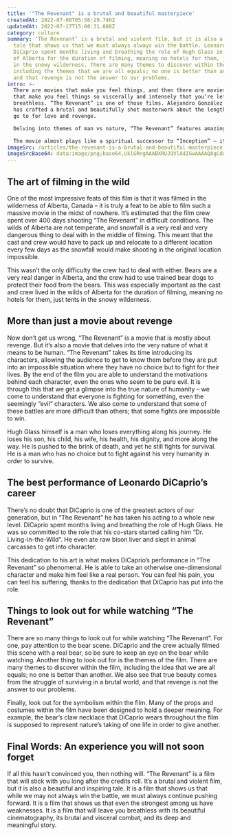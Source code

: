 ```yaml
---
title: '"The Revenant" is a brutal and beautiful masterpiece'
createdAt: 2022-07-08T05:56:29.740Z
updatedAt: 2022-07-17T15:00:31.880Z
category: culture
summary: ‘The Revenant’ is a brutal and violent film, but it is also a beautiful
  tale that shows us that we must always always win the battle. Leonardo
  DiCaprio spent months living and breathing the role of Hugh Glass in the wilds
  of Alberta for the duration of filming, meaning no hotels for them, just tents
  in the snowy wilderness. There are many themes to discover within the film,
  including the themes that we are all equals; no one is better than another,
  and that revenge is not the answer to our problems.
intro: >-
  There are movies that make you feel things, and then there are movies
  that make you feel things so viscerally and intensely that you’re left
  breathless. “The Revenant” is one of those films. Alejandro González Iñárritu
  has crafted a brutal and beautifully shot masterwork about the lengths we will
  go to for love and revenge.

  Delving into themes of man vs nature, “The Revenant” features amazing performances from a cast that spends most of their screen time fighting the elements. Leonardo DiCaprio gives his best performance to date as Hugh Glass, a real-life explorer who was mauled by a bear while exploring the wilds of Montana in 1823. When he doesn’t die from his injuries, Glass embarks on an epic journey to find the men who left him for dead and exact justice upon them with his own hands.

  The movie almost plays like a spiritual successor to “Inception” – it’s filled with symbolism, meaning, and philosophy. The only difference being this movie feels much more grounded in reality than anything else Inception had to offer. It may be due to the fact that it takes place in such an unforgiving environment; but regardless it does what Inception did not: create a story that makes you care about its characters in such an intimate way that you feel their pain just as much as their joys.
imageSrc: /articles/the-revenant-is-a-brutal-and-beautiful-masterpiece.png
imageSrcBase64: data:image/png;base64,UklGRngAAABXRUJQVlA4IGwAAAAQAgCdASoKAAoAAUAmJZwAAvrfe5Vvs9QAAP77YTF/i0pKE/PcCGBmDQ9XxAC+I3Xf0RR6eImGPv6n+f+eSznoEf0ZxlnXatUjV8xbbDULsj5d27aLcyACOJehy8YWv5rp5Ub9RQ4Ub6FAAAA=
---
```


## The art of filming in the wild

One of the most impressive feats of this film is that it was filmed in the wilderness of Alberta, Canada – it is truly a feat to be able to film such a massive movie in the midst of nowhere. It’s estimated that the film crew spent over 400 days shooting “The Revenant” in difficult conditions. The wilds of Alberta are not temperate, and snowfall is a very real and very dangerous thing to deal with in the middle of filming. This meant that the cast and crew would have to pack up and relocate to a different location every few days as the snowfall would make shooting in the original location impossible.

This wasn’t the only difficulty the crew had to deal with either. Bears are a very real danger in Alberta, and the crew had to use trained bear dogs to protect their food from the bears. This was especially important as the cast and crew lived in the wilds of Alberta for the duration of filming, meaning no hotels for them, just tents in the snowy wilderness.

## More than just a movie about revenge

Now don’t get us wrong, “The Revenant” is a movie that is mostly about revenge. But it’s also a movie that delves into the very nature of what it means to be human. “The Revenant” takes its time introducing its characters, allowing the audience to get to know them before they are put into an impossible situation where they have no choice but to fight for their lives. By the end of the film you are able to understand the motivations behind each character, even the ones who seem to be pure evil. It is through this that we get a glimpse into the true nature of humanity – we come to understand that everyone is fighting for something, even the seemingly “evil” characters. We also come to understand that some of these battles are more difficult than others; that some fights are impossible to win.

Hugh Glass himself is a man who loses everything along his journey. He loses his son, his child, his wife, his health, his dignity, and more along the way. He is pushed to the brink of death, and yet he still fights for survival. He is a man who has no choice but to fight against his very humanity in order to survive.

## The best performance of Leonardo DiCaprio’s career

There’s no doubt that DiCaprio is one of the greatest actors of our generation, but in “The Revenant” he has taken his acting to a whole new level. DiCaprio spent months living and breathing the role of Hugh Glass. He was so committed to the role that his co-stars started calling him “Dr. Living-in-the-Wild”. He even ate raw bison liver and slept in animal carcasses to get into character.

This dedication to his art is what makes DiCaprio’s performance in “The Revenant” so phenomenal. He is able to take an otherwise one-dimensional character and make him feel like a real person. You can feel his pain, you can feel his suffering, thanks to the dedication that DiCaprio has put into the role.

## Things to look out for while watching “The Revenant”

There are so many things to look out for while watching “The Revenant”. For one, pay attention to the bear scene. DiCaprio and the crew actually filmed this scene with a real bear, so be sure to keep an eye on the bear while watching. Another thing to look out for is the themes of the film. There are many themes to discover within the film, including the idea that we are all equals; no one is better than another. We also see that true beauty comes from the struggle of surviving in a brutal world, and that revenge is not the answer to our problems.

Finally, look out for the symbolism within the film. Many of the props and costumes within the film have been designed to hold a deeper meaning. For example, the bear’s claw necklace that DiCaprio wears throughout the film is supposed to represent nature’s taking of one life in order to give another.

## Final Words: An experience you will not soon forget

If all this hasn’t convinced you, then nothing will. “The Revenant” is a film that will stick with you long after the credits roll. It’s a brutal and violent film, but it is also a beautiful and inspiring tale. It is a film that shows us that while we may not always win the battle, we must always continue pushing forward. It is a film that shows us that even the strongest among us have weaknesses. It is a film that will leave you breathless with its beautiful cinematography, its brutal and visceral combat, and its deep and meaningful story.
